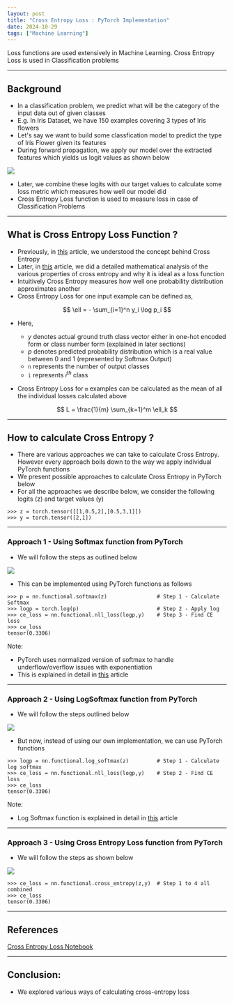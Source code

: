 ```yaml
---
layout: post
title: "Cross Entropy Loss : PyTorch Implementation"
date: 2024-10-29
tags: ["Machine Learning"]
---
```


Loss functions are used extensively in Machine Learning. Cross Entropy Loss is used in Classification problems

---
## Background

- In a classification problem, we predict what will be the category of the input data out of given classes
- E.g. In Iris Dataset, we have 150 examples covering 3 types of Iris flowers
- Let's say we want to build some classfication model to predict the type of Iris Flower given its features
- During forward propagation, we apply our model over the extracted features which yields us logit values as shown below

<img src="{{site.url}}/images/loss_fn/logit.png">

- Later, we combine these logits with our target values to calculate some loss metric which measures how well our model did
- Cross Entropy Loss function is used to measure loss in case of Classification Problems

---

## What is Cross Entropy Loss Function ?

- Previously, in [this](https://gouherdanish.github.io/2024/08/15/cross-entropy.html) article, we understood the concept behind Cross Entropy 
- Later, in [this](https://gouherdanish.github.io/2024/08/16/properties-of-cross-entropy.html) article, we did a detailed mathematical analysis of the various properties of cross entropy and why it is ideal as a loss function
- Intuitively Cross Entropy measures how well one probability distribution approximates another
- Cross Entropy Loss for one input example can be defined as,

$$ \ell = - \sum_{i=1}^n y_i \log p_i $$

- Here,
    - $y$ denotes actual ground truth class vector either in one-hot encoded form or class number form (explained in later sections)
    - $p$ denotes predicted probability distribution which is a real value between 0 and 1 (represented by Softmax Output)
    - `n` represents the number of output classes 
    - `i` represents $i^{th}$ class

- Cross Entropy Loss for `m` examples can be calculated as the mean of all the individual losses calculated above

$$ L = \frac{1}{m} \sum_{k=1}^m \ell_k $$


---
## How to calculate Cross Entropy ?

- There are various approaches we can take to calculate Cross Entropy. However every approach boils down to the way we apply individual PyTorch functions
- We present possible approaches to calculate Cross Entropy in PyTorch below
- For all the approaches we describe below, we consider the following logits (z) and target values (y)

```
>>> z = torch.tensor([[1,0.5,2],[0.5,3,1]])
>>> y = torch.tensor([2,1])
```

---
### Approach 1 - Using Softmax function from PyTorch 

- We will follow the steps as outlined below

<img src="{{site.url}}/images/loss_fn/loss1.png">

- This can be implemented using PyTorch functions as follows

```
>>> p = nn.functional.softmax(z)                # Step 1 - Calculate Softmax
>>> logp = torch.log(p)                         # Step 2 - Apply log
>>> ce_loss = nn.functional.nll_loss(logp,y)    # Step 3 - Find CE loss
>>> ce_loss
tensor(0.3306)
```

Note:
- PyTorch uses normalized version of softmax to handle underflow/overflow issues with exponentiation
- This is explained in detail in [this](https://gouherdanish.github.io/2024/10/28/softmax.html) article

---

### Approach 2 - Using LogSoftmax function from PyTorch 

- We will follow the steps outlined below

<img src="{{site.url}}/images/loss_fn/loss2.png">

- But now, instead of using our own implementation, we can use PyTorch functions

```
>>> logp = nn.functional.log_softmax(z)         # Step 1 - Calculate log softmax
>>> ce_loss = nn.functional.nll_loss(logp,y)    # Step 2 - Find CE loss
>>> ce_loss
tensor(0.3306)
```

Note:
- Log Softmax function is explained in detail in [this](https://gouherdanish.github.io/2024/10/28/softmax.html) article

---

### Approach 3 - Using Cross Entropy Loss function from PyTorch 

- We will follow the steps as shown below

<img src="{{site.url}}/images/loss_fn/loss3.png">

```
>>> ce_loss = nn.functional.cross_entropy(z,y)  # Step 1 to 4 all combined
>>> ce_loss
tensor(0.3306)
```

---
## References

[Cross Entropy Loss Notebook](https://github.com/gouherdanish/ml_concepts/blob/main/cross_entropy_loss.ipynb)

---
## Conclusion:

- We explored various ways of calculating cross-entropy loss





